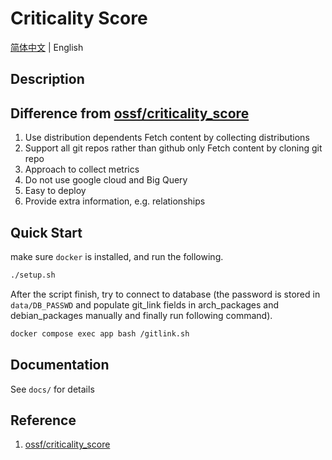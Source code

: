 # Criticality Score

[简体中文](./README.zh_CN.md) | English


## Description

## Difference from [ossf/criticality_score](https://github.com/ossf/criticality_score)

1. Use distribution dependents 
   Fetch content by collecting distributions 
2. Support all git repos rather than github only
   Fetch content by cloning git repo
3. Approach to collect metrics  
4. Do not use google cloud and Big Query
5. Easy to deploy
6. Provide extra information, e.g. relationships

## Quick Start

make sure `docker` is installed, and run the following.

```sh
./setup.sh
```

After the script finish, try to connect to database (the 
password is stored in `data/DB_PASSWD` and populate 
git_link fields in arch_packages and debian_packages 
manually and finally run following command).

```sh
docker compose exec app bash /gitlink.sh
```

## Documentation

See `docs/` for details

## Reference

1. [ossf/criticality_score](https://github.com/ossf/criticality_score)

